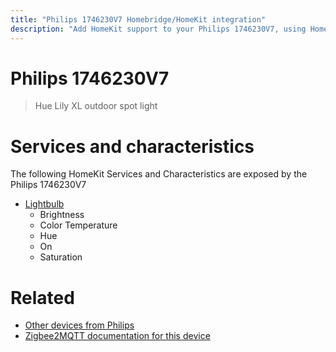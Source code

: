 ```yaml
---
title: "Philips 1746230V7 Homebridge/HomeKit integration"
description: "Add HomeKit support to your Philips 1746230V7, using Homebridge, Zigbee2MQTT and homebridge-z2m."
---
```

<!---
This file has been GENERATED using src/docgen/docgen.ts
DO NOT EDIT THIS FILE MANUALLY!
-->
# Philips 1746230V7
> Hue Lily XL outdoor spot light


# Services and characteristics
The following HomeKit Services and Characteristics are exposed by
the Philips 1746230V7

* [Lightbulb](../../light.md)
  * Brightness
  * Color Temperature
  * Hue
  * On
  * Saturation


# Related
* [Other devices from Philips](../index.md#philips)
* [Zigbee2MQTT documentation for this device](https://www.zigbee2mqtt.io/devices/1746230V7.html)